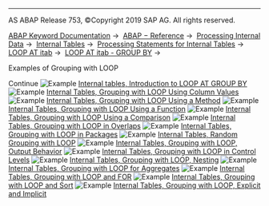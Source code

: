   

* * *

AS ABAP Release 753, ©Copyright 2019 SAP AG. All rights reserved.

[ABAP Keyword Documentation](javascript:call_link\('abenabap.htm'\)) →  [ABAP − Reference](javascript:call_link\('abenabap_reference.htm'\)) →  [Processing Internal Data](javascript:call_link\('abenabap_data_working.htm'\)) →  [Internal Tables](javascript:call_link\('abenitab.htm'\)) →  [Processing Statements for Internal Tables](javascript:call_link\('abentable_processing_statements.htm'\)) →  [LOOP AT itab](javascript:call_link\('abaploop_at_itab_variants.htm'\)) →  [LOOP AT itab - GROUP BY](javascript:call_link\('abaploop_at_itab_group_by.htm'\)) → 

Examples of Grouping with LOOP

Continue
![Example](exa.gif "Example") [Internal tables, Introduction to LOOP AT GROUP BY](javascript:call_link\('abenloop_group_by_abexa.htm'\))
![Example](exa.gif "Example") [Internal Tables, Grouping with LOOP Using Column Values](javascript:call_link\('abenloop_group_by_values_abexa.htm'\))
![Example](exa.gif "Example") [Internal Tables, Grouping with LOOP Using a Method](javascript:call_link\('abenloop_group_by_method_abexa.htm'\))
![Example](exa.gif "Example") [Internal Tables, Grouping with LOOP Using a Function](javascript:call_link\('abenloop_group_by_func_abexa.htm'\))
![Example](exa.gif "Example") [Internal Tables, Grouping with LOOP Using a Comparison](javascript:call_link\('abenloop_group_by_comparison_abexa.htm'\))
![Example](exa.gif "Example") [Internal Tables, Grouping with LOOP in Overlaps](javascript:call_link\('abenloop_group_by_overlap_abexa.htm'\))
![Example](exa.gif "Example") [Internal Tables, Grouping with LOOP in Packages](javascript:call_link\('abenloop_group_by_packages_abexa.htm'\))
![Example](exa.gif "Example") [Internal Tables, Random Grouping with LOOP](javascript:call_link\('abenloop_group_by_random_abexa.htm'\))
![Example](exa.gif "Example") [Internal Tables, Grouping with LOOP, Output Behavior](javascript:call_link\('abenloop_at_group_abexa.htm'\))
![Example](exa.gif "Example") [Internal Tables, Grouping with LOOP in Control Levels](javascript:call_link\('abenloop_group_by_levels_abexa.htm'\))
![Example](exa.gif "Example") [Internal Tables, Grouping with LOOP, Nesting](javascript:call_link\('abenloop_group_by_lvls_nst_abexa.htm'\))
![Example](exa.gif "Example") [Internal Tables, Grouping with LOOP for Aggregates](javascript:call_link\('abenloop_group_by_aggregates_abexa.htm'\))
![Example](exa.gif "Example") [Internal Tables, Grouping with LOOP and FOR](javascript:call_link\('abenloop_group_by_for_abexa.htm'\))
![Example](exa.gif "Example") [Internal Tables, Grouping with LOOP and Sort](javascript:call_link\('abenloop_group_by_sort_abexa.htm'\))
![Example](exa.gif "Example") [Internal Tables, Grouping with LOOP, Explicit and Implicit](javascript:call_link\('abenloop_group_by_explicit_abexa.htm'\))